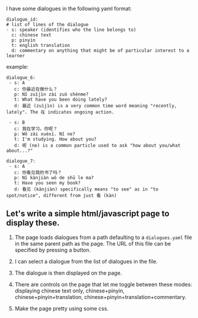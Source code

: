 I have some dialogues in the following yaml format:

```
dialogue_id:
# list of lines of the dialogue
- s: speaker (identifies who the line belongs to)
  c: chinese text
  p: pinyin
  t: english translation
  d: commentary on anything that might be of particular interest to a learner
```

example:

```
dialogue_6:
 - s: A
   c: 你最近在做什么？
   p: Nǐ zuìjìn zài zuò shénme?
   t: What have you been doing lately?
   d: 最近 (zuìjìn) is a very common time word meaning "recently, lately". The 在 indicates ongoing action.
 
 - s: B
   c: 我在学习。你呢？
   p: Wǒ zài xuéxí. Nǐ ne?
   t: I'm studying. How about you?
   d: 呢 (ne) is a common particle used to ask "how about you/what about...?"

dialogue_7:
 - s: A
   c: 你看见我的书了吗？
   p: Nǐ kànjiàn wǒ de shū le ma?
   t: Have you seen my book?
   d: 看见 (kànjiàn) specifically means "to see" as in "to spot/notice", different from just 看 (kàn)
```

Let's write a simple html/javascript page to display these. 
---

1. The page loads dialogues from a path defaulting to a `dialogues.yaml` file in the same parent path as the page. The URL of this file can be specified by pressing a button.

2. I can select a dialogue from the list of dialogues in the file.

3. The dialogue is then displayed on the page.

4. There are controls on the page that let me toggle between these modes: displaying chinese text only, chinese+pinyin, chinese+pinyin+translation, chinese+pinyin+translation+commentary.

5. Make the page pretty using some css.

